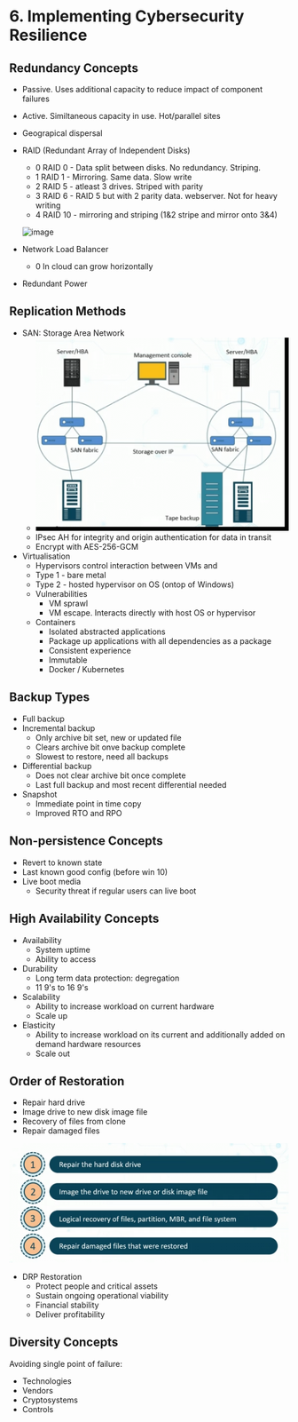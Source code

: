 # 6. Implementing Cybersecurity Resilience

## Redundancy Concepts
- Passive. Uses additional capacity to reduce impact of component failures
- Active. Similtaneous capacity in use. Hot/parallel sites
- Geograpical dispersal
- RAID (Redundant Array of Independent Disks)
	- 0 RAID 0 - Data split between disks. No redundancy. Striping.
	- 1 RAID 1 - Mirroring. Same data. Slow write
	- 2 RAID 5 - atleast 3 drives. Striped with parity
	- 3 RAID 6 - RAID 5 but with 2 parity data. webserver. Not for heavy writing
	- 4 RAID 10 - mirroring and striping (1&2 stripe and mirror onto 3&4)

	![image](https://user-images.githubusercontent.com/62883464/194934467-fa0fef9a-bb3f-45c4-a149-5199ca9db4e3.png)

- Network Load Balancer
	- 0 In cloud can grow horizontally
- Redundant Power

## Replication Methods
- SAN: Storage Area Network
	- ![](ZZ%20-%20Pasted%20Images/Pasted%20image%2020221011054353.png)
	- IPsec AH for integrity and origin authentication for data in transit
	- Encrypt with AES-256-GCM
- Virtualisation
	- Hypervisors control interaction between VMs and 
	- Type 1 - bare metal
	- Type 2 - hosted hypervisor on OS (ontop of Windows)
	- Vulnerabilities
		- VM sprawl
		- VM escape. Interacts directly with host OS or hypervisor
	- Containers
		- Isolated abstracted applications
		- Package up applications with all dependencies as a package
		- Consistent experience
		- Immutable
		- Docker / Kubernetes

## Backup Types
- Full backup
- Incremental backup
	- Only archive bit set, new or updated file
	- Clears archive bit onve backup complete
	- Slowest to restore, need all backups
- Differential backup
	- Does not clear archive bit once complete
	- Last full backup and most recent differential needed
- Snapshot
	- Immediate point in time copy
	- Improved RTO and RPO

## Non-persistence Concepts
- Revert to known state
- Last known good config (before win 10)
- Live boot media
	- Security threat if regular users can live boot

## High Availability Concepts
- Availability
	- System uptime
	- Ability to access
- Durability
	- Long term data protection: degregation
	- 11 9's to 16 9's
- Scalability
	- Ability to increase workload on current hardware
	- Scale up
- Elasticity
	- Ability to increase workload on its current and additionally added on demand hardware resources
	- Scale out

## Order of Restoration
- Repair hard drive
- Image drive to new disk image file
- Recovery of files from clone
- Repair damaged files

![](ZZ%20-%20Pasted%20Images/Pasted%20image%2020221011060645.png)

- DRP Restoration
	- Protect people and critical assets
	- Sustain ongoing operational viability
	- Financial stability
	- Deliver profitability

## Diversity Concepts
Avoiding single point of failure:
- Technologies
- Vendors
- Cryptosystems
- Controls
